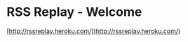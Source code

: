 <!--
id: 448824867
link: http://tumblr.atmos.org/post/448824867/rss-replay-welcome
slug: rss-replay-welcome
date: Sun Mar 14 2010 17:58:28 GMT-0700 (PDT)
publish: 2010-03-014
tags: 
title: RSS Replay - Welcome
-->


RSS Replay - Welcome
====================

[http://rssreplay.heroku.com/](http://rssreplay.heroku.com/)

